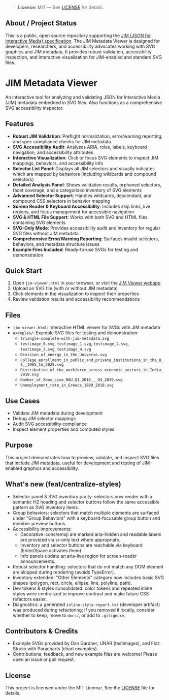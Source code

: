 
> **License:** MIT — See [LICENSE](LICENSE) for details.


## About / Project Status

This is a public, open source repository supporting the [JIM (JSON for Interactive Media) specification](https://inclusio-community.github.io/json-image-metadata/). The JIM Metadata Viewer is designed for developers, researchers, and accessibility advocates working with SVG graphics and JIM metadata. It provides robust validation, accessibility inspection, and interactive visualization for JIM-enabled and standard SVG files.

# JIM Metadata Viewer

An interactive tool for analyzing and validating JSON for Interactive Media (JIM) metadata embedded in SVG files. Also functions as a comprehensive SVG accessibility inspector.

## Features

- **Robust JIM Validation**: Preflight normalization, error/warning reporting, and spec compliance checks for JIM metadata
- **SVG Accessibility Audit**: Analyzes ARIA, roles, labels, keyboard navigation, and accessibility attributes
- **Interactive Visualization**: Click or focus SVG elements to inspect JIM mappings, behaviors, and accessibility info
- **Selector List Panel**: Displays all JIM selectors and visually indicates which are mapped by behaviors (including wildcards and compound selectors)
- **Detailed Analysis Panel**: Shows validation results, orphaned selectors, facet coverage, and a categorized inventory of SVG elements
- **Advanced Selector Support**: Handles wildcards, descendant, and compound CSS selectors in behavior mapping
- **Screen Reader & Keyboard Accessibility**: Includes skip links, live regions, and focus management for accessible navigation
- **SVG & HTML File Support**: Works with both SVG and HTML files containing SVG elements
- **SVG-Only Mode**: Provides accessibility audit and inventory for regular SVG files without JIM metadata
- **Comprehensive Error/Warning Reporting**: Surfaces invalid selectors, behaviors, and metadata structure issues
- **Example Files Included**: Ready-to-use SVGs for testing and demonstration

## Quick Start

1. Open `jim-viewer.html` in your browser, or visit the [JIM Viewer webapp](https://inclusio-community.github.io/JIM_previewer/jim-viewer.html)
2. Upload an SVG file (with or without JIM metadata)
3. Click elements in the visualization to inspect their properties
4. Review validation results and accessibility recommendations

## Files

- `jim-viewer.html`: Interactive HTML viewer for SVGs with JIM metadata
- `examples/`: Example SVG files for testing and demonstration:
	- `triangle-complete-with-jim-metadata.svg`
	- `testimage_0.svg`, `testimage_1.svg`, `testimage_2.svg`, `testimage_3.svg`, `testimage_4.svg`
	- `Division_of_energy_in_the_Universe.svg`
	- `College_enrollment_in_public_and_private_institutions_in_the_U_S__1965_to_2028.svg`
	- `Distribution_of_the_workforce_across_economic_sectors_in_India_2019.svg`
	- `Number_of_Xbox_Live_MAU_Q1_2016___Q4_2019.svg`
	- `Unemployment_rate_in_Greece_1999_2019.svg`

## Use Cases

- Validate JIM metadata during development
- Debug JIM selector mappings
- Audit SVG accessibility compliance
- Inspect element properties and computed styles

## Purpose

This project demonstrates how to preview, validate, and inspect SVG files that include JIM metadata, useful for development and testing of JIM-enabled graphics and accessibility.

## What's new (feat/centralize-styles)

- Selector panel & SVG inventory parity: selectors now render with a semantic H2 heading and selector buttons follow the same accessible pattern as SVG inventory items.
- Group behaviors: selectors that match multiple elements are surfaced under "Group Behaviors" with a keyboard-focusable group button and member preview buttons.
- Accessibility improvements:
	- Decorative icons/emoji are marked aria-hidden and readable labels are provided via sr-only text where appropriate.
	- Inventory and selector buttons are reachable via keyboard (Enter/Space activates them).
	- Info panels update an aria-live region for screen-reader announcements.
- Robust selector handling: selectors that do not match any DOM element are skipped during rendering (avoids TypeError).
- Inventory extended: "Other Elements" category now includes basic SVG shapes (polygon, rect, circle, ellipse, line, polyline, path).
- Dev tokens & styles consolidated: color tokens and repeated inline styles were centralized to improve contrast and make future CSS refactors easier.
- Diagnostics: a generated `inline-style-report.txt` (developer artifact) was produced during refactoring; if you removed it locally, consider whether to keep, move to `docs/`, or add to `.gitignore`.


## Contributors & Credits

- Example SVGs provided by Dan Gardner, UNAR (testimages), and Fizz Studio with Paracharts (chart examples).
- Contributions, feedback, and new example files are welcome! Please open an issue or pull request.

## License

This project is licensed under the MIT License. See the [LICENSE](LICENSE) file for details.
